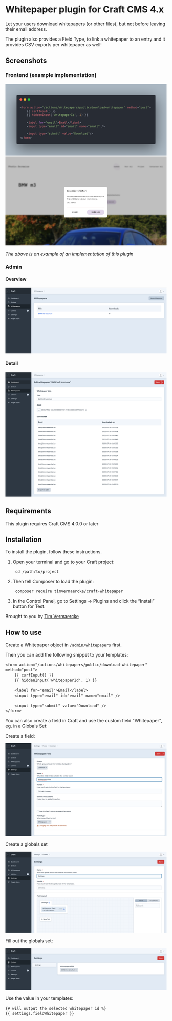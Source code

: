# Whitepaper plugin for Craft CMS 4.x

Let your users download whitepapers (or other files), but not before leaving their email address.

The plugin also provides a Field Type, to link a whitepaper to an entry and it provides CSV exports per whitepaper as well!

## Screenshots

### Frontend (example implementation)

![Code](resources/img/code.png)
![Example implementation](resources/img/example-implementation.png)

*The above is an example of an implementation of this plugin*

### Admin

#### Overview

![Admin Overview](resources/img/admin-index.png)

#### Detail

![Admin Detail](resources/img/admin-detail.png)

## Requirements

This plugin requires Craft CMS 4.0.0 or later

## Installation

To install the plugin, follow these instructions.

1. Open your terminal and go to your Craft project:

        cd /path/to/project

2. Then tell Composer to load the plugin:

        composer require timvermaercke/craft-whitepaper

3. In the Control Panel, go to Settings → Plugins and click the “Install” button for Test.

Brought to you by [Tim Vermaercke](https://timvermaercke.be)

## How to use

Create a Whitepaper object in `/admin/whitepapers` first.

Then you can add the following snippet to your templates:

```twig
<form action="/actions/whitepapers/public/download-whitepaper" method="post">
    {{ csrfInput() }}
    {{ hiddenInput('whitepaperId', 1) }}

    <label for="email">Email</label>
    <input type="email" id="email" name="email" />

    <input type="submit" value="Download" />
</form>
```

You can also create a field in Craft and use the custom field "Whitepaper", eg. in a Globals Set:

Create a field:

![Settings - create a field](resources/img/settings-field.png)

Create a globals set

![Settings - create a globals set](resources/img/settings-globals.png)

Fill out the globals set:

![Globals](resources/img/globals.png)

Use the value in your templates:

```twig
{# will output the selected whitepaper id %}
{{ settings.fieldWhitepaper }}
```
